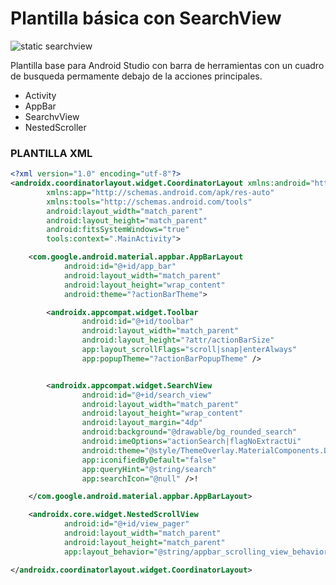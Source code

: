 # Plantilla básica con SearchView

![static searchview](https://dev4phones.files.wordpress.com/2019/08/header_searchview_scroll_template.png?w=360&h=640)


Plantilla base para Android Studio con barra de herramientas con un cuadro de busqueda permamente debajo de la acciones principales.

 - Activity
 - AppBar
 - SearchvView
 - NestedScroller


### PLANTILLA XML
```xml
<?xml version="1.0" encoding="utf-8"?>
<androidx.coordinatorlayout.widget.CoordinatorLayout xmlns:android="http://schemas.android.com/apk/res/android"
        xmlns:app="http://schemas.android.com/apk/res-auto"
        xmlns:tools="http://schemas.android.com/tools"
        android:layout_width="match_parent"
        android:layout_height="match_parent"
        android:fitsSystemWindows="true"
        tools:context=".MainActivity">

    <com.google.android.material.appbar.AppBarLayout
            android:id="@+id/app_bar"
            android:layout_width="match_parent"
            android:layout_height="wrap_content"
            android:theme="?actionBarTheme">

        <androidx.appcompat.widget.Toolbar
                android:id="@+id/toolbar"
                android:layout_width="match_parent"
                android:layout_height="?attr/actionBarSize"
                app:layout_scrollFlags="scroll|snap|enterAlways"
                app:popupTheme="?actionBarPopupTheme" />


        <androidx.appcompat.widget.SearchView
                android:id="@+id/search_view"
                android:layout_width="match_parent"
                android:layout_height="wrap_content"
                android:layout_margin="4dp"
                android:background="@drawable/bg_rounded_search"
                android:imeOptions="actionSearch|flagNoExtractUi"
                android:theme="@style/ThemeOverlay.MaterialComponents.Light"
                app:iconifiedByDefault="false"
                app:queryHint="@string/search"
                app:searchIcon="@null" />!

    </com.google.android.material.appbar.AppBarLayout>

    <androidx.core.widget.NestedScrollView
            android:id="@+id/view_pager"
            android:layout_width="match_parent"
            android:layout_height="match_parent"
            app:layout_behavior="@string/appbar_scrolling_view_behavior" />

</androidx.coordinatorlayout.widget.CoordinatorLayout>

```
